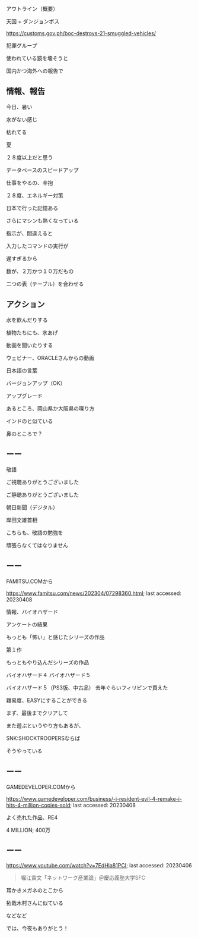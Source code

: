 アウトライン（概要）

天国 + ダンジョンボス

https://customs.gov.ph/boc-destroys-21-smuggled-vehicles/

犯罪グループ

使われている鏡を壊そうと

国内かつ海外への報告で

## 情報、報告

今日、暑い

水がない感じ

枯れてる

夏

２８度以上だと思う

データベースのスピードアップ

仕事をやるの、辛抱

２８度、エネルギー対策

日本で行った記憶ある

さらにマシンも熱くなっている

指示が、間違えると

入力したコマンドの実行が　

遅すぎるから

数が、２万かつ１０万だもの

二つの表（テーブル）を合わせる

## アクション

水を飲んだりする

植物たちにも、水あげ

動画を聞いたりする

ウェビナー、ORACLEさんからの動画

日本語の言葉

バージョンアップ（OK）

アップグレード

あるところ、岡山県か大阪県の喋り方

インドのと似ている

鼻のところで？

## ーー

敬語

ご視聴ありがとうございました

ご静聴ありがとうございました

朝日新聞（デジタル）

岸田文雄首相

こちらも、敬語の勉強を

頑張らなくてはなりません

## ーー

FAMITSU.COMから

https://www.famitsu.com/news/202304/07298360.html; last accessed: 20230408

情報、バイオハザード

アンケートの結果

もっとも「怖い」と感じたシリーズの作品

第１作

もっともやり込んだシリーズの作品

バイオハザード４
バイオハザード５

バイオハザード５（PS3版、中古品）
去年ぐらいフィリピンで買えた

難易度、EASYにすることができる

まず、最後までクリアして

また遊ぶというやり方もあるが、

SNK:SHOCKTROOPERSならば

そうやっている

## ーー

GAMEDEVELOPER.COMから

https://www.gamedeveloper.com/business/-i-resident-evil-4-remake-i-hits-4-million-copies-sold; last accessed: 20230408

よく売れた作品、RE4

4 MILLION; 400万

## ーー

https://www.youtube.com/watch?v=7EdHla81PCI; last accessed: 20230406

> 堀江貴文「ネットワーク産業論」＠慶応義塾大学SFC 

耳かきメガネのとこから

拓哉木村さんに似ている

などなど

では、今夜もありがとう！

